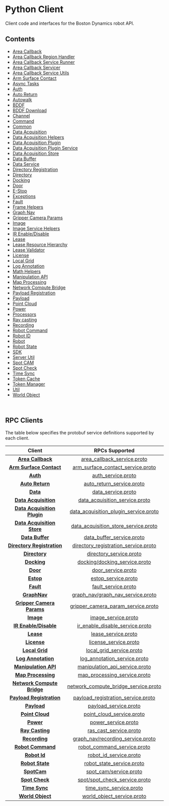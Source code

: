 <!--
Copyright (c) 2022 Boston Dynamics, Inc.  All rights reserved.

Downloading, reproducing, distributing or otherwise using the SDK Software
is subject to the terms and conditions of the Boston Dynamics Software
Development Kit License (20191101-BDSDK-SL).
-->

# Python Client

Client code and interfaces for the Boston Dynamics robot API.

## Contents

- [Area Callback](area_callback)
- [Area Callback Region Handler](area_callback_region_handler_base)
- [Area Callback Service Runner](area_callback_service_runner)
- [Area Callback Servicer](area_callback_service_servicer)
- [Area Callback Service Utils](area_callback_service_utils)
- [Arm Surface Contact](arm_surface_contact)
- [Async Tasks](async_tasks)
- [Auth](auth)
- [Auto Return](auto_return)
- [Autowalk](autowalk)
- [BDDF](bddf)
- [BDDF Download](bddf_download)
- [Channel](channel)
- [Command ](command_line)
- [Common](common)
- [Data Acquisition](data_acquisition)
- [Data Acquisition Helpers](data_acquisition_helpers)
- [Data Acquisition Plugin](data_acquisition_plugin)
- [Data Acquisition Plugin Service](data_acquisition_plugin_service)
- [Data Acquisition Store](data_acquisition_store)
- [Data Buffer](data_buffer)
- [Data Service](data_service)
- [Directory Registration](directory_registration)
- [Directory](directory)
- [Docking](docking)
- [Door](door)
- [E-Stop](estop)
- [Exceptions](exceptions)
- [Fault](fault)
- [Frame Helpers](frame_helpers)
- [Graph Nav](graph_nav)
- [Gripper Camera Params](gripper_camera_param)
- [Image](image)
- [Image Service Helpers](image_service_helpers)
- [IR Enable/Disable](ir_enable_disable)
- [Lease](lease)
- [Lease Resource Hierarchy](lease_resource_hierarchy)
- [Lease Validator](lease_validator)
- [License](license)
- [Local Grid](local_grid)
- [Log Annotation](log_annotation)
- [Math Helpers](math_helpers)
- [Manipulation API](manipulation_api_client)
- [Map Processing](map_processing)
- [Network Compute Bridge](network_compute_bridge_client)
- [Payload Registration](payload_registration)
- [Payload](payload)
- [Point Cloud](point_cloud)
- [Power](power)
- [Processors](processors)
- [Ray casting](ray_cast)
- [Recording](recording)
- [Robot Command](robot_command)
- [Robot ID](robot_id)
- [Robot](robot)
- [Robot State](robot_state)
- [SDK](sdk)
- [Server Util](server_util)
- [Spot CAM](spot_cam/README)
- [Spot Check](spot_check)
- [Time Sync](time_sync)
- [Token Cache](token_cache)
- [Token Manager](token_manager)
- [Util](util)
- [World Object](world_object)

<p>&nbsp;</p>

## RPC Clients

The table below specifies the protobuf service definitions supported by each client.

|                              Client                              |                                                 RPCs Supported                                                  |
| :--------------------------------------------------------------: | :-------------------------------------------------------------------------------------------------------------: |
|             [**Area Callback**](./area_callback.py)              |      [area_callback_service.proto](../../../../../protos/bosdyn/api/graph_nav/area_callback_service.proto)      |
|       [**Arm Surface Contact**](./arm_surface_contact.py)        |     [arm_surface_contact_service.proto](../../../../../protos/bosdyn/api/arm_surface_contact_service.proto)     |
|                      [**Auth**](./auth.py)                       |                    [auth_service.proto](../../../../../protos/bosdyn/api/auth_service.proto)                    |
|               [**Auto Return**](./auto_return.py)                |       [auto_return_service.proto](../../../../../protos/bosdyn/api/auto_return/auto_return_service.proto)       |
|                  [**Data**](./data_service.py)                   |                    [data_service.proto](../../../../../protos/bosdyn/api/data_service.proto)                    |
|          [**Data Acquisition**](./data_acquisition.py)           |        [data_acquisition_service.proto](../../../../../protos/bosdyn/api/data_acquisition_service.proto)        |
|   [**Data Acquisition Plugin**](./data_acquisition_plugin.py)    | [data_acquisition_plugin_service.proto](../../../../../protos/bosdyn/api/data_acquisition_plugin_service.proto) |
|    [**Data Acquisition Store**](./data_acquisition_store.py)     |  [data_acquisition_store_service.proto](../../../../../protos/bosdyn/api/data_acquisition_store_service.proto)  |
|               [**Data Buffer**](./data_buffer.py)                |             [data_buffer_service.proto](../../../../../protos/bosdyn/api/data_buffer_service.proto)             |
|    [**Directory Registration**](./directory_registration.py)     |  [directory_registration_service.proto](../../../../../protos/bosdyn/api/directory_registration_service.proto)  |
|                 [**Directory**](./directory.py)                  |               [directory_service.proto](../../../../../protos/bosdyn/api/directory_service.proto)               |
|                   [**Docking**](./docking.py)                    |         [docking/docking_service.proto](../../../../../protos/bosdyn/api/docking/docking_service.proto)         |
|                      [**Door**](./door.py)                       |                 [door_service.proto](../../../../../protos/bosdyn/api/spot/door_service.proto)                  |
|                     [**Estop**](./estop.py)                      |                   [estop_service.proto](../../../../../protos/bosdyn/api/estop_service.proto)                   |
|                     [**Fault**](./fault.py)                      |                   [fault_service.proto](../../../../../protos/bosdyn/api/fault_service.proto)                   |
|                  [**GraphNav**](./graph_nav.py)                  |     [graph_nav/graph_nav_service.proto](../../../../../protos/bosdyn/api/graph_nav/graph_nav_service.proto)     |
|      [**Gripper Camera Params**](./gripper_camera_param.py)      |    [gripper_camera_param_service.proto](../../../../../protos/bosdyn/api/gripper_camera_param_service.proto)    |
|                     [**Image**](./image.py)                      |                   [image_service.proto](../../../../../protos/bosdyn/api/image_service.proto)                   |
|         [**IR Enable/Disable**](./ir_enable_disable.py)          |       [ir_enable_disable_service.proto](../../../../../protos/bosdyn/api/ir_enable_disable_service.proto)       |
|                     [**Lease**](./lease.py)                      |                   [lease_service.proto](../../../../../protos/bosdyn/api/lease_service.proto)                   |
|                   [**License**](./license.py)                    |                 [license_service.proto](../../../../../protos/bosdyn/api/license_service.proto)                 |
|                [**Local Grid**](./local_grid.py)                 |              [local_grid_service.proto](../../../../../protos/bosdyn/api/local_grid_service.proto)              |
|            [**Log Annotation**](./log_annotation.py)             |          [log_annotation_service.proto](../../../../../protos/bosdyn/api/log_annotation_service.proto)          |
|       [**Manipulation API**](./manipulation_api_client.py)       |        [manipulation_api_service.proto](../../../../../protos/bosdyn/api/manipulation_api_service.proto)        |
|            [**Map Processing**](./map_processing.py)             |     [map_processing_service.proto](../../../../../protos/bosdyn/api/graph_nav/map_processing_service.proto)     |
| [**Network Compute Bridge**](./network_compute_bridge_client.py) |  [network_compute_bridge_service.proto](../../../../../protos/bosdyn/api/network_compute_bridge_service.proto)  |
|      [**Payload Registration**](./payload_registration.py)       |    [payload_registration_service.proto](../../../../../protos/bosdyn/api/payload_registration_service.proto)    |
|                   [**Payload**](./payload.py)                    |                 [payload_service.proto](../../../../../protos/bosdyn/api/payload_service.proto)                 |
|               [**Point Cloud**](./point_cloud.py)                |             [point_cloud_service.proto](../../../../../protos/bosdyn/api/point_cloud_service.proto)             |
|                     [**Power**](./power.py)                      |                   [power_service.proto](../../../../../protos/bosdyn/api/power_service.proto)                   |
|                 [**Ray Casting**](./ray_cast.py)                 |                [ras_cast_service.proto](../../../../../protos/bosdyn/api/ray_cast_service.proto)                |
|                 [**Recording**](./recording.py)                  |     [graph_nav/recording_service.proto](../../../../../protos/bosdyn/api/graph_nav/recording_service.proto)     |
|             [**Robot Command**](./robot_command.py)              |           [robot_command_service.proto](../../../../../protos/bosdyn/api/robot_command_service.proto)           |
|                  [**Robot Id**](./robot_id.py)                   |                [robot_id_service.proto](../../../../../protos/bosdyn/api/robot_id_service.proto)                |
|               [**Robot State**](./robot_state.py)                |             [robot_state_service.proto](../../../../../protos/bosdyn/api/robot_state_service.proto)             |
|               [**SpotCam**](./spot_cam/README.py)                |                [spot_cam/service.proto](../../../../../protos/bosdyn/api/spot_cam/service.proto)                |
|                [**Spot Check**](./spot_check.py)                 |         [spot/spot_check_service.proto](../../../../../protos/bosdyn/api/spot/spot_check_service.proto)         |
|                 [**Time Sync**](./time_sync.py)                  |               [time_sync_service.proto](../../../../../protos/bosdyn/api/time_sync_service.proto)               |
|              [**World Object**](./world_object.py)               |            [world_object_service.proto](../../../../../protos/bosdyn/api/world_object_service.proto)            |
